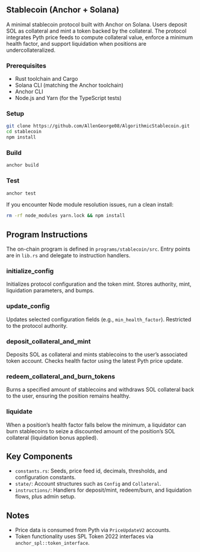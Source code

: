 ## Stablecoin (Anchor + Solana)

A minimal stablecoin protocol built with Anchor on Solana. Users deposit SOL as collateral and mint a token backed by the collateral. The protocol integrates Pyth price feeds to compute collateral value, enforce a minimum health factor, and support liquidation when positions are undercollateralized.

### Prerequisites
- Rust toolchain and Cargo
- Solana CLI (matching the Anchor toolchain)
- Anchor CLI
- Node.js and Yarn (for the TypeScript tests)

### Setup
```bash
git clone https://github.com/AllenGeorge08/AlgorithmicStablecoin.git
cd stablecoin
npm install
```

### Build
```bash
anchor build
```

### Test
```bash
anchor test
```
If you encounter Node module resolution issues, run a clean install:
```bash
rm -rf node_modules yarn.lock && npm install
```

## Program Instructions

The on-chain program is defined in `programs/stablecoin/src`. Entry points are in `lib.rs` and delegate to instruction handlers.

### initialize_config
Initializes protocol configuration and the token mint. Stores authority, mint, liquidation parameters, and bumps.

### update_config
Updates selected configuration fields (e.g., `min_health_factor`). Restricted to the protocol authority.

### deposit_collateral_and_mint
Deposits SOL as collateral and mints stablecoins to the user’s associated token account. Checks health factor using the latest Pyth price update.

### redeem_collateral_and_burn_tokens
Burns a specified amount of stablecoins and withdraws SOL collateral back to the user, ensuring the position remains healthy.

### liquidate
When a position’s health factor falls below the minimum, a liquidator can burn stablecoins to seize a discounted amount of the position’s SOL collateral (liquidation bonus applied).

## Key Components
- `constants.rs`: Seeds, price feed id, decimals, thresholds, and configuration constants.
- `state/`: Account structures such as `Config` and `Collateral`.
- `instructions/`: Handlers for deposit/mint, redeem/burn, and liquidation flows, plus admin setup.

## Notes
- Price data is consumed from Pyth via `PriceUpdateV2` accounts.
- Token functionality uses SPL Token 2022 interfaces via `anchor_spl::token_interface`.

